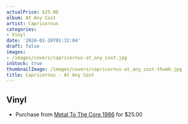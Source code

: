 ```yaml
---
actualPrice: $25.00
album: At Any Cost
artist: Capricornus
categories:
- Vinyl
date: '2024-01-26T01:32:04'
draft: false
images:
- /images/covers/capricornus-at_any_cost.jpg
inStock: true
thumbnailImage: /images/covers/capricornus-at_any_cost-thumb.jpg
title: Capricornus - At Any Cost
---
```


## Vinyl
* Purchase from [Metal To The Core 1986](https://metaltothecore1986.com/shop/capricornus-at-any-cost-12-lp/) for $25.00
